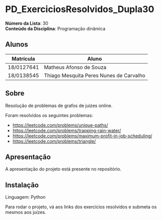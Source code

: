 # PD_ExerciciosResolvidos_Dupla30

**Número da Lista**: 30<br>
**Conteúdo da Disciplina**: Programação dinâmica<br>

## Alunos
|Matrícula | Aluno |
| -- | -- |
| 18/0127641 | Matheus Afonso de Souza |
| 18/0138545 | Thiago Mesquita Peres Nunes de Carvalho |

## Sobre 
Resolução de problemas de grafos de juízes online.

Foram resolvidos os seguintes problemas:

- https://leetcode.com/problems/unique-paths/
- https://leetcode.com/problems/trapping-rain-water/
- https://leetcode.com/problems/maximum-profit-in-job-scheduling/
- https://leetcode.com/problems/triangle/

## Apresentação
A apresentação do projeto está presente no repositório.

## Instalação 
Linguagem: Python

Para rodar o projeto, vá aos links dos exercícios resolvidos e submeta os mesmos aos juízes.
